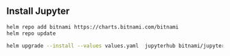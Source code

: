 ## Install Jupyter

```bash
helm repo add bitnami https://charts.bitnami.com/bitnami
helm repo update

helm upgrade --install --values values.yaml  jupyterhub bitnami/jupyterhub --namespace jupyterhub-bitnami
```
